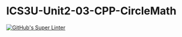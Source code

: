 # ICS3U-Unit2-03-CPP-CircleMath

[![GitHub's Super Linter](https://github.com/Rodas-Nega1/ICS3U-Unit2-03-CPP-CircleMath/workflows/GitHub's%20Super%20Linter/badge.svg)](https://github.com/Rodas-Nega1/ICS3U-Unit2-03-CPP-CircleMath/actions)
